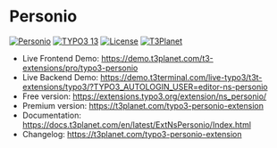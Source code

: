 # Personio

  [![Personio](https://img.shields.io/badge/stable-v2.0.0-green?style=flat-square)](https://github.com/nitsan-technologies/ns_personio/tree/2.0.0) [![TYPO3 13](https://img.shields.io/badge/TYPO3-13-orange.svg?style=flat-square)](https://get.typo3.org/version/13) [![License](https://img.shields.io/badge/license-GPL--3.0-orange?style=flat-square)](https://www.gnu.org/licenses/gpl-3.0.en.html) [![T3Planet](https://img.shields.io/badge/T3Planet-Personio-50b99a?style=flat-square)](https://t3planet.com/typo3-personio-extension)

- Live Frontend Demo: https://demo.t3planet.com/t3-extensions/pro/typo3-personio
- Live Backend Demo: https://demo.t3terminal.com/live-typo3/t3t-extensions/typo3/?TYPO3_AUTOLOGIN_USER=editor-ns-personio
- Free version: https://extensions.typo3.org/extension/ns_personio/
- Premium version: https://t3planet.com/typo3-personio-extension
- Documentation: https://docs.t3planet.com/en/latest/ExtNsPersonio/Index.html
- Changelog: https://t3planet.com/typo3-personio-extension